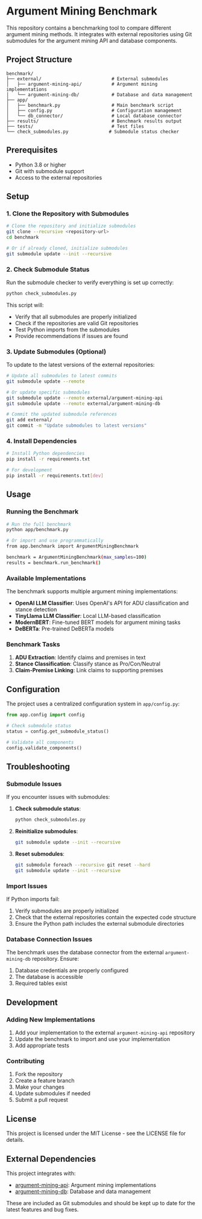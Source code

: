 # Argument Mining Benchmark

This repository contains a benchmarking tool to compare different argument mining methods. It integrates with external repositories using Git submodules for the argument mining API and database components.

## Project Structure

```
benchmark/
├── external/                          # External submodules
│   ├── argument-mining-api/           # Argument mining implementations
│   └── argument-mining-db/            # Database and data management
├── app/
│   ├── benchmark.py                   # Main benchmark script
│   ├── config.py                      # Configuration management
│   └── db_connector/                  # Local database connector
├── results/                           # Benchmark results output
├── tests/                             # Test files
└── check_submodules.py               # Submodule status checker
```

## Prerequisites

- Python 3.8 or higher
- Git with submodule support
- Access to the external repositories

## Setup

### 1. Clone the Repository with Submodules

```bash
# Clone the repository and initialize submodules
git clone --recursive <repository-url>
cd benchmark

# Or if already cloned, initialize submodules
git submodule update --init --recursive
```

### 2. Check Submodule Status

Run the submodule checker to verify everything is set up correctly:

```bash
python check_submodules.py
```

This script will:
- Verify that all submodules are properly initialized
- Check if the repositories are valid Git repositories
- Test Python imports from the submodules
- Provide recommendations if issues are found

### 3. Update Submodules (Optional)

To update to the latest versions of the external repositories:

```bash
# Update all submodules to latest commits
git submodule update --remote

# Or update specific submodules
git submodule update --remote external/argument-mining-api
git submodule update --remote external/argument-mining-db

# Commit the updated submodule references
git add external/
git commit -m "Update submodules to latest versions"
```

### 4. Install Dependencies

```bash
# Install Python dependencies
pip install -r requirements.txt

# For development
pip install -r requirements.txt[dev]
```

## Usage

### Running the Benchmark

```bash
# Run the full benchmark
python app/benchmark.py

# Or import and use programmatically
from app.benchmark import ArgumentMiningBenchmark

benchmark = ArgumentMiningBenchmark(max_samples=100)
results = benchmark.run_benchmark()
```

### Available Implementations

The benchmark supports multiple argument mining implementations:

- **OpenAI LLM Classifier**: Uses OpenAI's API for ADU classification and stance detection
- **TinyLlama LLM Classifier**: Local LLM-based classification
- **ModernBERT**: Fine-tuned BERT models for argument mining tasks
- **DeBERTa**: Pre-trained DeBERTa models

### Benchmark Tasks

1. **ADU Extraction**: Identify claims and premises in text
2. **Stance Classification**: Classify stance as Pro/Con/Neutral
3. **Claim-Premise Linking**: Link claims to supporting premises

## Configuration

The project uses a centralized configuration system in `app/config.py`:

```python
from app.config import config

# Check submodule status
status = config.get_submodule_status()

# Validate all components
config.validate_components()
```

## Troubleshooting

### Submodule Issues

If you encounter issues with submodules:

1. **Check submodule status**:
   ```bash
   python check_submodules.py
   ```

2. **Reinitialize submodules**:
   ```bash
   git submodule update --init --recursive
   ```

3. **Reset submodules**:
   ```bash
   git submodule foreach --recursive git reset --hard
   git submodule update --init --recursive
   ```

### Import Issues

If Python imports fail:

1. Verify submodules are properly initialized
2. Check that the external repositories contain the expected code structure
3. Ensure the Python path includes the external submodule directories

### Database Connection Issues

The benchmark uses the database connector from the external `argument-mining-db` repository. Ensure:

1. Database credentials are properly configured
2. The database is accessible
3. Required tables exist

## Development

### Adding New Implementations

1. Add your implementation to the external `argument-mining-api` repository
2. Update the benchmark to import and use your implementation
3. Add appropriate tests

### Contributing

1. Fork the repository
2. Create a feature branch
3. Make your changes
4. Update submodules if needed
5. Submit a pull request

## License

This project is licensed under the MIT License - see the LICENSE file for details.

## External Dependencies

This project integrates with:

- [argument-mining-api](https://github.com/Horizontal-Labs/argument-mining-api): Argument mining implementations
- [argument-mining-db](https://github.com/Horizontal-Labs/argument-mining-db): Database and data management

These are included as Git submodules and should be kept up to date for the latest features and bug fixes.
